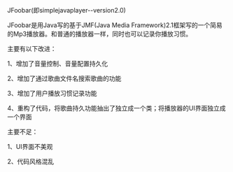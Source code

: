 JFoobar(即simplejavaplayer--version2.0)

JFoobar是用Java写的基于JMF(Java Media Framework)2.1框架写的一个简易的Mp3播放器。和普通的播放器一样，同时也可以记录你播放习惯。

主要有以下改进：

1、增加了音量控制、音量配置持久化

2、增加了通过歌曲文件名搜索歌曲的功能

3、增加了用户播放习惯记录功能

4、重构了代码，将歌曲持久功能抽出了独立成一个类；将播放器的UI界面独立成一个界面

主要不足：

1、UI界面不美观

2、代码风格混乱
